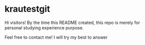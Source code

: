 # krautestgit
Hi visitors! By the time this README created, this repo is merely for personal studying experience purpose. 

Feel free to contact me! I will try my best to answer

